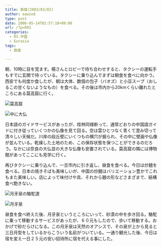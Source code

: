 ```yaml
---
title: 敦煌(2003/03/02)
author: eawind
type: post
date: 2006-05-14T02:57:18+09:00
url: /?p=691
categories:
  - 03.中国
  - Eurasia
tags:
  - 敦煌

---
```

朝、10時に目を覚ます。楊さんとロビーで待ち合わせすると、タクシーの運転手もすでに玄関で待っている。タクシーに乗り込んでまずは朝食を食べに向かう。西安でも何度か食したが、朝は大体、数個の包子（バオズ）と小豆スープ（おしるこの甘くないようなもの）を食べる。その後は市内から20kmくらい離れたところにある莫高窟に行く。

![莫高窟](/img/wp/2006/05/200303020431101.jpg)

![中に大仏](/img/wp/2006/05/200303020443221.jpg)

日本語のガイドサービスがあったが、桂林同様断って、通常どおりの中国語ガイドに付き従っていくつかの仏像を見て回る。空は雲ひとつなく青くて澄み切って清々しい天候だ。川岸の段丘壁にいくつもの横穴が掘られ、その中に壁画や仏像が並んでいる。乾燥した土地のため、この保存状態を保つことができるのだろう。なかには奈良の大仏並の大きな仏像も安置されている。莫高窟の隣には博物館があってここにも見学に行く。

再びタクシーに乗り込んで、一旦市内に引き返し、昼食を食べる。今日は炒麺を食べる。日本の焼きそばも美味しいが、中国の炒麺はバリエーション豊かでこれもまた美味しい。店によって味付けや具、それから麺の形などさまざまで、結構食べ飽きない。

![月牙泉の駱駝達](/img/wp/2006/05/200303020914461.jpg)

![月牙泉](/img/wp/2006/05/200303020933461.jpg)

昼食を食べ終えた後、月牙泉というところにいって、砂漠の中を歩き回る。駱駝に乗って移動するサービスがあったが、６０元もしたので、歩いて移動する。おかげで砂だらけになる。この月牙泉は天然のオアシスで、その泉が上から見ると三日月型をしているからこういう名前がついている。一通り観光した後、今日は宿を変え一日２５元の安い招待所に宿を代える事にした。
